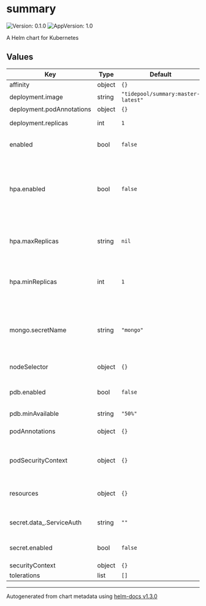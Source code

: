 # summary

![Version: 0.1.0](https://img.shields.io/badge/Version-0.1.0-informational?style=flat-square) ![AppVersion: 1.0](https://img.shields.io/badge/AppVersion-1.0-informational?style=flat-square)

A Helm chart for Kubernetes

## Values

| Key | Type | Default | Description |
|-----|------|---------|-------------|
| affinity | object | `{}` | affinity |
| deployment.image | string | `"tidepool/summary:master-latest"` | Docker image |
| deployment.podAnnotations | object | `{}` |  |
| deployment.replicas | int | `1` | number of replicas |
| enabled | bool | `false` | whether to enable service |
| hpa.enabled | bool | `false` | whether to create a horizontal pod autoscalers for all pods of given deployment |
| hpa.maxReplicas | string | `nil` | maximum number of replicas that HPA will maintain |
| hpa.minReplicas | int | `1` | minimum number of replicas that HPA will maintain |
| mongo.secretName | string | `"mongo"` | name of the secret containing the credentials of the mongo database to use |
| nodeSelector | object | `{}` | node selector configuration |
| pdb.enabled | bool | `false` | whether to apply a pod disruption budget |
| pdb.minAvailable | string | `"50%"` |  |
| podAnnotations | object | `{}` | annotations for each pod in deployment |
| podSecurityContext | object | `{}` | security context for each pod in deployment |
| resources | object | `{}` | memory and cpu resources for pods |
| secret.data_.ServiceAuth | string | `""` | service authentication secret |
| secret.enabled | bool | `false` | whether to generate secret |
| securityContext | object | `{}` |  |
| tolerations | list | `[]` | tolerations |

----------------------------------------------
Autogenerated from chart metadata using [helm-docs v1.3.0](https://github.com/norwoodj/helm-docs/releases/v1.3.0)
